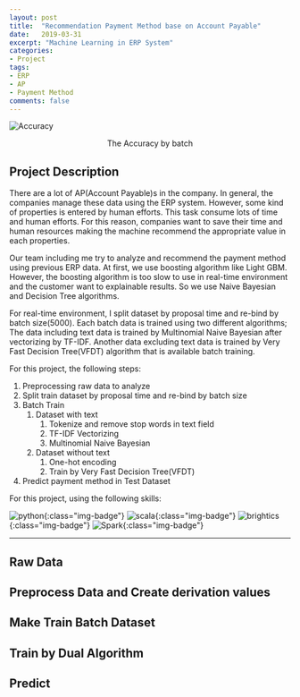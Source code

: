 ```yaml
---
layout: post
title:  "Recommendation Payment Method base on Account Payable"
date:   2019-03-31
excerpt: "Machine Learning in ERP System"
categories:
- Project
tags:
- ERP
- AP
- Payment Method
comments: false
---
```


![Accuracy](https://user-images.githubusercontent.com/8471958/56104493-e38ba100-5f72-11e9-8e7e-56a6f16ef574.png)
    

<center>The Accuracy by batch</center>



## Project Description

There are a lot of AP(Account Payable)s in the company. In general, the companies manage these data using the ERP system. However, some kind of properties is entered by human efforts. This task consume lots of time and human efforts. For this reason, companies want to save their time and human resources making the machine recommend the appropriate value in each properties.

Our team including me try to analyze and recommend the payment method using previous ERP data. At first, we use boosting algorithm like Light GBM. However, the boosting algorithm is too slow to use in real-time environment and the customer want to explainable results. So we use Naive Bayesian and Decision Tree algorithms.

For real-time environment, I split dataset by proposal time and re-bind by batch size(5000). Each batch data is trained using two different algorithms; The data including text data is trained by Multinomial Naive Bayesian after vectorizing by TF-IDF. Another data excluding text data is trained by Very Fast Decision Tree(VFDT) algorithm that is available batch training.

For this project, the following steps: 

1. Preprocessing raw data to analyze
2. Split train dataset by proposal time and re-bind by batch size
3. Batch Train
   1. Dataset with text
      1. Tokenize and remove stop words in text field
      2. TF-IDF Vectorizing
      3. Multinomial Naive Bayesian
   2. Dataset without text
      1. One-hot encoding
      2. Train by Very Fast Decision Tree(VFDT)
4. Predict payment method in Test Dataset

For this project, using the following skills:

![python](https://img.shields.io/badge/python-green.svg?logo=python&style=for-the-badge&colorB=AAAAAA){:class="img-badge"} ![scala](https://img.shields.io/badge/scala-green.svg?logo=scala&style=for-the-badge&colorB=AAAAAA){:class="img-badge"} ![brightics](https://img.shields.io/badge/Brightics-green.svg?logo=samsung&style=for-the-badge&colorB=AAAAAA){:class="img-badge"} ![Spark](https://img.shields.io/badge/Spark-green.svg?style=for-the-badge&colorB=AAAAAA){:class="img-badge"} 

----

## Raw Data

## Preprocess Data and Create derivation values

## Make Train Batch Dataset

##  Train by Dual Algorithm

## Predict